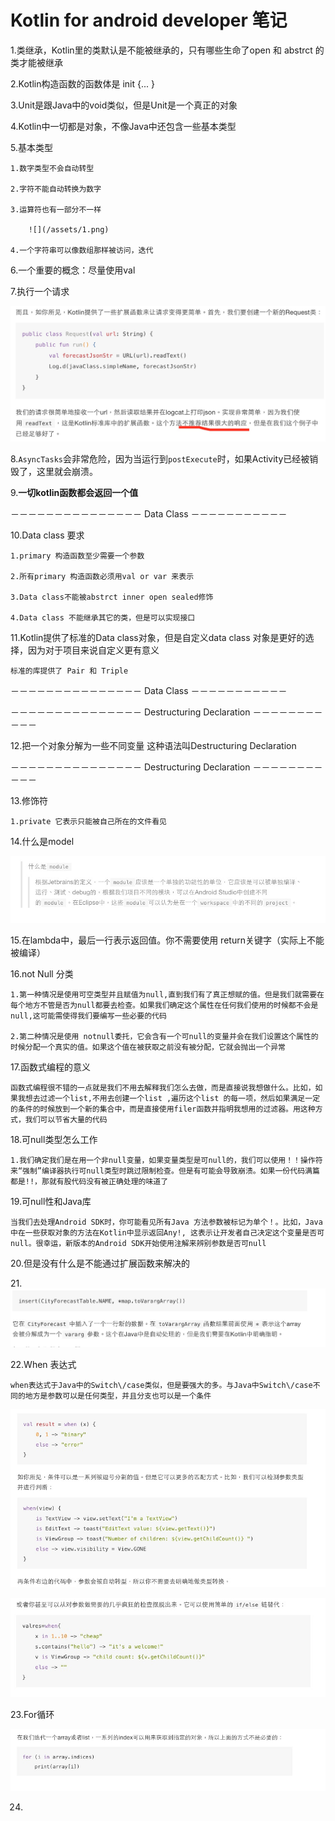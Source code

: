 # Kotlin for android developer 笔记

1.类继承，Kotlin里的类默认是不能被继承的，只有哪些生命了open 和 abstrct 的类才能被继承

2.Kotlin构造函数的函数体是  init {... }

3.Unit是跟Java中的void类似，但是Unit是一个真正的对象

4.Kotlin中一切都是对象，不像Java中还包含一些基本类型

5.基本类型

```
1.数字类型不会自动转型

2.字符不能自动转换为数字

3.运算符也有一部分不一样

    ![](/assets/1.png)

4.一个字符串可以像数组那样被访问，迭代
```

6.一个重要的概念：尽量使用val

7.执行一个请求

![](/assets/2.png)

8.`AsyncTasks`会非常危险，因为当运行到`postExecute`时，如果Activity已经被销毁了，这里就会崩溃。

9.**一切kotlin函数都会返回一个值**

－－－－－－－－－－－－－－－ Data Class  －－－－－－－－－－－

10.Data class 要求

```
1.primary 构造函数至少需要一个参数

2.所有primary 构造函数必须用val or var 来表示

3.Data class不能被abstrct inner open sealed修饰

4.Data class 不能继承其它的类，但是可以实现接口
```

11.Kotlin提供了标准的Data class对象，但是自定义data class 对象是更好的选择，因为对于项目来说自定义更有意义

```
标准的库提供了 Pair 和 Triple
```

－－－－－－－－－－－－－－－ Data Class －－－－－－－－－－－

－－－－－－－－－－－－－－－ Destructuring Declaration －－－－－－－－－－－

12.把一个对象分解为一些不同变量 这种语法叫Destructuring Declaration

－－－－－－－－－－－－－－－ Destructuring Declaration －－－－－－－－－－－

13.修饰符

```
1.private 它表示只能被自己所在的文件看见
```

14.什么是model

![](/assets/3.png)

15.在lambda中，最后一行表示返回值。你不需要使用 return关键字（实际上不能被编译）

16.not Null 分类

```
1.第一种情况是使用可空类型并且赋值为null,直到我们有了真正想赋的值。但是我们就需要在每个地方不管是否为null都要去检查。如果我们确定这个属性在任何我们使用的时候都不会是null,这可能需使得我们要编写一些必要的代码

2.第二种情况是使用 notnull委托，它会含有一个可null的变量并会在我们设置这个属性的时候分配一个真实的值。如果这个值在被获取之前没有被分配，它就会抛出一个异常
```

17.函数式编程的意义

```
函数式编程很不错的一点就是我们不用去解释我们怎么去做，而是直接说我想做什么。比如，如果我想去过滤一个list,不用去创建一个list ,遍历这个list 的每一项，然后如果满足一定的条件的时候放到一个新的集合中，而是直接使用filer函数并指明我想用的过滤器。用这种方式，我们可以节省大量的代码
```

18.可null类型怎么工作

```
1.我们确定我们是在用一个非null变量，如果变量类型是可null的，我们可以使用！！操作符来“强制”编译器执行可null类型时跳过限制检查。但是有可能会导致崩溃。如果一份代码满篇都是!!，那就有股代码没有被正确处理的味道了
```

19.可null性和Java库

```
当我们去处理Android SDK时，你可能看见所有Java 方法参数被标记为单个！。比如，Java中在一些获取对象的方法在Kotlin中显示返回Any!, 这表示让开发者自己决定这个变量是否可null。很幸运，新版本的Android SDK开始使用注解来辨别参数是否可null
```

20.但是没有什么是不能通过扩展函数来解决的

21.![](/assets/4.png)

22.When 表达式

```
when表达式于Java中的Switch\/case类似，但是要强大的多。与Java中Switch\/case不同的地方是参数可以是任何类型，并且分支也可以是一个条件
```

![](/assets/5.png)

![](/assets/6.png)

23.For循环

![](/assets/7.png)

24.

